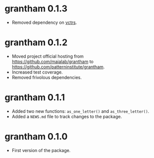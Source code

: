 # grantham 0.1.3

* Removed dependency on [vctrs](https://vctrs.r-lib.org/).

# grantham 0.1.2

* Moved project official hosting from <https://github.com/maialab/grantham> to <https://github.com/patterninstitute/grantham>.
* Increased test coverage.
* Removed frivolous dependencies.

# grantham 0.1.1

* Added two new functions: `as_one_letter()` and `as_three_letter()`.
* Added a `NEWS.md` file to track changes to the package.

# grantham 0.1.0

* First version of the package.

